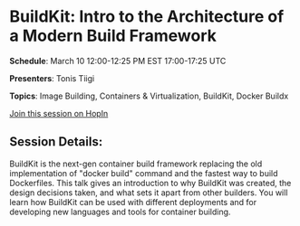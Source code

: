 # BuildKit: Intro to the Architecture of a Modern Build Framework

**Schedule**: March 10 12:00-12:25 PM EST 17:00-17:25 UTC

**Presenters**: Tonis Tiigi

**Topics**: Image Building, Containers & Virtualization, BuildKit, Docker Buildx

[Join this session on HopIn](https://hopin.com/events/container-plumbing-days)

## Session Details:

BuildKit is the next-gen container build framework replacing the old implementation of "docker build" command and the fastest way to build Dockerfiles. This talk gives an introduction to why BuildKit was created, the design decisions taken, and what sets it apart from other builders. You will learn how BuildKit can be used with different deployments and for developing new languages and tools for container building.
